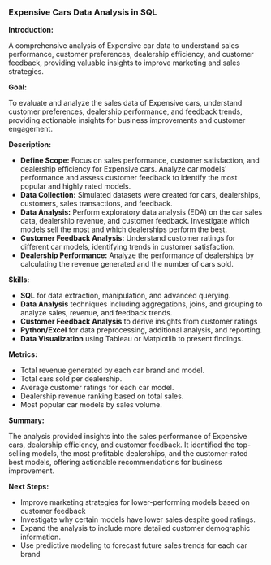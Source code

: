 ### Expensive Cars Data Analysis in SQL

**Introduction:** 

   A comprehensive analysis of Expensive car data to understand sales performance, customer 
   preferences, dealership efficiency, and customer feedback, providing valuable insights to improve marketing 
   and sales strategies.

  **Goal:**
  
   To evaluate and analyze the sales data of Expensive cars, understand customer preferences, 
   dealership performance, and feedback trends, providing actionable insights for business improvements and 
   customer engagement.

**Description:**
   - **Define Scope:** Focus on sales performance, customer satisfaction, and dealership efficiency for 
       Expensive cars. Analyze car models' performance and assess customer feedback to identify 
       the most popular and highly rated models.
   - **Data Collection:** Simulated datasets were created for cars, dealerships, customers, sales transactions, 
       and feedback.
   - **Data Analysis:** Perform exploratory data analysis (EDA) on the car sales data, dealership revenue, and 
       customer feedback. Investigate which models sell the most and which dealerships perform the best.
   - **Customer Feedback Analysis:** Understand customer ratings for different car models, identifying trends 
       in customer satisfaction.
   - **Dealership Performance:** Analyze the performance of dealerships by calculating the revenue generated 
      and the number of cars sold.
     
**Skills:**
   - **SQL** for data extraction, manipulation, and advanced querying.
   - **Data Analysis** techniques including aggregations, joins, and grouping to analyze sales, revenue, and 
     feedback trends.
   - **Customer Feedback Analysis** to derive insights from customer ratings
   - **Python/Excel** for data preprocessing, additional analysis, and reporting.
   - **Data Visualization** using Tableau or Matplotlib to present findings.
     
**Metrics:**
   - Total revenue generated by each car brand and model.
   - Total cars sold per dealership.
   - Average customer ratings for each car model.
   - Dealership revenue ranking based on total sales.
   - Most popular car models by sales volume.


**Summary:**

   The analysis provided insights into the sales performance of Expensive cars, dealership 
   efficiency, and customer feedback. It identified the top-selling models, the most profitable dealerships, 
   and the customer-rated best models, offering actionable recommendations for business improvement.

**Next Steps:**
   - Improve marketing strategies for lower-performing models based on customer feedback
   - Investigate why certain models have lower sales despite good ratings.
   - Expand the analysis to include more detailed customer demographic information.
   - Use predictive modeling to forecast future sales trends for each car brand

